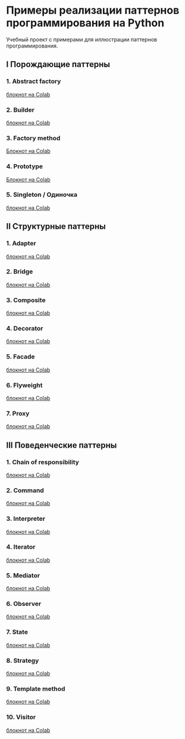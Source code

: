 # Примеры реализации паттернов программирования на Python
 
Учебный проект с примерами для иллюстрации паттернов программирования.

## I Порождающие паттерны

### 1. Abstract factory
<a href = 'https://colab.research.google.com/drive/10E658Z75OGiDHQjpRrA1jgJS42VdRopr?usp=sharing' >блокнот на Colab</a>

### 2. Builder
<a href = 'https://colab.research.google.com/drive/1Q4IVpr1U-g-dhMdIKjI1DRS5l5T_Bc0P?usp=sharing'>блокнот на Colab</a>

### 3. Factory method
<a href='https://colab.research.google.com/drive/1HHFzSXxAGZ3QzRqnruHPnmLltG-mrbqx?usp=sharing'>Блокнот на Colab</a>
### 4. Prototype
<a href='https://colab.research.google.com/drive/18sGbAkT_GX3DVScNDKSQJ8VEJQfuEI-u?usp=sharing'>Блокнот на Colab</a>

### 5. Singleton / Одиночка
<a href='https://colab.research.google.com/drive/17Bj63ngD_z8kBIEbnNQ1k93It4Wgb56S?usp=sharing'>блокнот на Colab</a>

## II Структурные паттерны

### 1. Adapter
<a href='https://colab.research.google.com/drive/1n2KCFl4W8Hf_v9m3qcWg9pZhltaCwdLa?usp=sharing'>блокнот на Colab</a>

### 2. Bridge
<a href='https://colab.research.google.com/drive/19DCBEHxheqIVRz2QUklE6ByeH0SlrIBf?usp=sharing'>блокнот на Colab</a>

### 3. Composite
<a href='https://colab.research.google.com/drive/1p0xX_xGdvnVSLYawhdbBaA5dQLfddfjB?usp=sharing'>блокнот на Colab</a>

### 4. Decorator
<a href='https://colab.research.google.com/drive/1b9BI2eA-RkjLhpu7bZ2LjajYQMiNno7H?usp=sharing'>блокнот на Colab</a>

### 5. Facade
<a href='https://colab.research.google.com/drive/1B03C90Fx2JvlgvwJS2LOnpTa_a-t9YGo?usp=sharing'>блокнот на Colab</a>

### 6. Flyweight
<a href='https://colab.research.google.com/drive/1kqHV6EPYMSme-dnuhZN-KXgXs9zwqv2S?usp=sharing'>блокнот на Colab</a>

### 7. Proxy
<a href='https://colab.research.google.com/drive/1-wrteGTAFpWemzyk8dAzkma6ePlaZkJ5?usp=sharing'>блокнот на Colab</a>

## III Поведенческие паттерны

### 1. Chain of responsibility
<a href='https://colab.research.google.com/drive/1ZDQCclsoviVTZRx3u4Al00_UDeALaX1o?usp=sharing'>блокнот на Colab</a>

### 2. Command
<a href='https://colab.research.google.com/drive/1ZGFAA3Vf8WpSUKOAmkhVFmMs1VygaPQV?usp=sharing'>блокнот на Colab</a>

### 3. Interpreter
<a href='https://colab.research.google.com/drive/1x94CDRQ5xCpd6q1X9OFjwFCHcZh_Ra3h?usp=sharing'>блокнот на Colab</a>

### 4. Iterator
<a href='https://colab.research.google.com/drive/1B3b9iqUjy_vKTlD30vcihshLHvMW9ZhT?usp=sharing'>блокнот на Colab</a>

### 5. Mediator
<a href='https://colab.research.google.com/drive/19sfpg6YAT1gCE6tkTfZlquUyaEcTonOy?usp=sharing'>блокнот на Colab</a>

### 6. Observer
<a href='https://colab.research.google.com/drive/1-UccTOpBOjrhL6qkeMyZLvcOWC9yuF23?usp=sharing'>блокнот на Colab</a>

### 7. State
<a href='https://colab.research.google.com/drive/16mr_bi2OBnJUej-ryPAStmDRO7H23cH0?usp=sharing'>блокнот на Colab</a>

### 8. Strategy
<a href='https://colab.research.google.com/drive/1pCwuj7-FJCw0-SUHM9bgLUTwQjlx918j?usp=sharing'>блокнот на Colab</a>

### 9. Template method
<a href='https://colab.research.google.com/drive/1x27irzzx8Zmha8KdNU5G8Llw1g2OOKz7?usp=sharing'>блокнот на Colab</a>

### 10. Visitor
<a href='https://colab.research.google.com/drive/1Ebdt0KZ8vEs0sE98J-qrCj5RD45UGGv-?usp=sharing'>блокнот на Colab</a>

